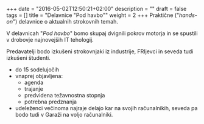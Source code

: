 +++
date = "2016-05-02T12:50:21+02:00"
description = ""
draft = false
tags = []
title = "Delavnice \"Pod havbo\""
weight = 2
+++
Praktične ("*hands-on*") delavnice o aktualnih strokovnih temah.
<!--more-->
V delavnicah "*Pod havbo*" bomo skupaj dvignili pokrov motorja in se spustili v drobovje
najnovejših IT tehologij.

Predavatelji bodo izkušeni strokovnjaki iz industrije, FRIjevci in seveda tudi izkušeni
študenti.

- do 15 sodelujočih
- vnaprej objavljena:
  - agenda
  - trajanje
  - predvidena težavnostna stopnja
  - potrebna predznanja
- udeleženci večinoma najraje delajo kar na svojih računalnikih, seveda pa bodo tudi v
  Garaži na voljo računalniki.  